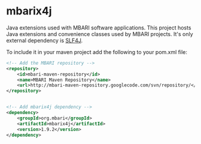 mbarix4j
========

Java extensions used with MBARI software applications. This project hosts Java extensions and convenience classes used by MBARI projects. It's only external dependency is [SLF4J](http://www.slf4j.org/).

To include it in your maven project add the following to your pom.xml file:

```xml
<!-- Add the MBARI repository -->
<repository>
    <id>mbari-maven-repository</id>
    <name>MBARI Maven Repository</name>
    <url>http://mbari-maven-repository.googlecode.com/svn/repository/</url>
</repository>


<!-- Add mbarix4j dependency -->
<dependency>
    <groupId>org.mbari</groupId>
    <artifactId>mbarix4j</artifactId>
    <version>1.9.2</version>
</dependency>

```
